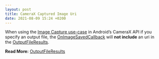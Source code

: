```yaml
---
layout: post
title: CameraX Captured Image Uri
date: 2021-08-09 15:24 +0200
---
```

When using the [Image Capture use-case](https://developer.android.com/reference/androidx/camera/core/ImageCapture?hl=en) in Android’s CameraX API if you specify an output file, the [OnImageSavedCallback](https://developer.android.com/reference/androidx/camera/core/ImageCapture.OnImageSavedCallback) will **not include** an uri in the [OutputFileResults](https://developer.android.com/reference/androidx/camera/core/ImageCapture.OutputFileResults).

**Read More:** [OutputFileResults](https://developer.android.com/reference/androidx/camera/core/ImageCapture.OutputFileResults)


